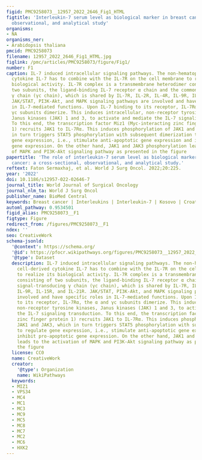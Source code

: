 ```yaml
---
figid: PMC9258073__12957_2022_2646_Fig1_HTML
figtitle: 'Interleukin‑7 serum level as biological marker in breast cancer: a cross‑sectional,
  observational, and analytical study'
organisms:
- NA
organisms_ner:
- Arabidopsis thaliana
pmcid: PMC9258073
filename: 12957_2022_2646_Fig1_HTML.jpg
figlink: /pmc/articles/PMC9258073/figure/Fig1/
number: F1
caption: IL-7 induced intracellular signaling pathways. The non-hematopoietic cell-derived
  cytokine IL-7 has to combine with the IL-7R on the cell membrane to realize its
  biological activity. IL-7R complex is a transmembrane heterodimer consisting of
  two subunits, the ligand-binding IL-7 receptor α chain and the common signal-transducing
  γ chain (γc chain), which is shared by IL-7R, IL-2R, IL-4R, IL-9R, IL-15R, and IL-21R.
  JAK/STAT, PI3K-Akt, and MAPK signaling pathways are involved and have specific roles
  in IL-7-mediated functions. Upon IL-7 binding to its receptor, IL-7Rα, the α and
  γc subunits dimerize. This induces intracellular, non-receptor tyrosine kinases,
  Janus kinases (JAK) 1 and 3, to activate and mediate the IL-7 signaling transduction.
  To this end, the transcription factor Miz1 (Myc-interacting zinc finger protein
  1) recruits JAK1 to IL-7Rα. This induces phosphorylation of JAK1 and JAK3, which
  in turn triggers STAT5 phosphorylation with subsequent dimerization to regulate
  gene expression, i.e., stimulate anti-apoptotic gene expression and inhibit pro-apoptotic
  gene expression. On the other hand, JAK1 and JAK3 phosphorylation leads to the activation
  of MAPK and PI3K-Akt signaling pathway as presented in the figure
papertitle: 'The role of interleukin‑7 serum level as biological marker in breast
  cancer: a cross‑sectional, observational, and analytical study.'
reftext: Faton Sermaxhaj, et al. World J Surg Oncol. 2022;20:225.
year: '2022'
doi: 10.1186/s12957-022-02646-7
journal_title: World Journal of Surgical Oncology
journal_nlm_ta: World J Surg Oncol
publisher_name: BioMed Central
keywords: Breast cancer | Interleukins | Interleukin-7 | Kosovo | Croatia | Biomarker
automl_pathway: 0.9534501
figid_alias: PMC9258073__F1
figtype: Figure
redirect_from: /figures/PMC9258073__F1
ndex: ''
seo: CreativeWork
schema-jsonld:
  '@context': https://schema.org/
  '@id': https://pfocr.wikipathways.org/figures/PMC9258073__12957_2022_2646_Fig1_HTML.html
  '@type': Dataset
  description: IL-7 induced intracellular signaling pathways. The non-hematopoietic
    cell-derived cytokine IL-7 has to combine with the IL-7R on the cell membrane
    to realize its biological activity. IL-7R complex is a transmembrane heterodimer
    consisting of two subunits, the ligand-binding IL-7 receptor α chain and the common
    signal-transducing γ chain (γc chain), which is shared by IL-7R, IL-2R, IL-4R,
    IL-9R, IL-15R, and IL-21R. JAK/STAT, PI3K-Akt, and MAPK signaling pathways are
    involved and have specific roles in IL-7-mediated functions. Upon IL-7 binding
    to its receptor, IL-7Rα, the α and γc subunits dimerize. This induces intracellular,
    non-receptor tyrosine kinases, Janus kinases (JAK) 1 and 3, to activate and mediate
    the IL-7 signaling transduction. To this end, the transcription factor Miz1 (Myc-interacting
    zinc finger protein 1) recruits JAK1 to IL-7Rα. This induces phosphorylation of
    JAK1 and JAK3, which in turn triggers STAT5 phosphorylation with subsequent dimerization
    to regulate gene expression, i.e., stimulate anti-apoptotic gene expression and
    inhibit pro-apoptotic gene expression. On the other hand, JAK1 and JAK3 phosphorylation
    leads to the activation of MAPK and PI3K-Akt signaling pathway as presented in
    the figure
  license: CC0
  name: CreativeWork
  creator:
    '@type': Organization
    name: WikiPathways
  keywords:
  - MIZ1
  - VPS34
  - MC4
  - MC1
  - MC3
  - MC9
  - MC5
  - MC8
  - MC7
  - MC2
  - MC6
  - HXK2
---
```

